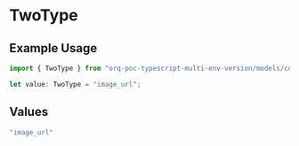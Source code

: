 # TwoType

## Example Usage

```typescript
import { TwoType } from "orq-poc-typescript-multi-env-version/models/components";

let value: TwoType = "image_url";
```

## Values

```typescript
"image_url"
```